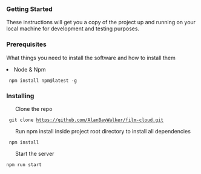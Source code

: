 <h3> Getting Started </h3>

<p>These instructions will get you a copy of the project up and running on your local machine for development and testing purposes.</p>

<h3> Prerequisites </h3>
<p> What things you need to install the software and how to install them </p>

<li>Node & Npm</li>

<code> npm install npm@latest -g </code>

<h3> Installing </h3>

<ol> Clone the repo </ol> 

<code> git clone https://github.com/AlanBayWalker/film-cloud.git </code>

<ol>Run npm install inside project root directory to install all dependencies</ol>

<code> npm install </code>

<ol>Start the server</ol>

<code>npm run start </code>
